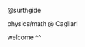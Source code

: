 @surthgide

physics/math @ Cagliari

welcome ^^

<!---
surthgide/surthgide is a ✨ special ✨ repository because its `README.md` (this file) appears on your GitHub profile.
You can click the Preview link to take a look at your changes.
--->

